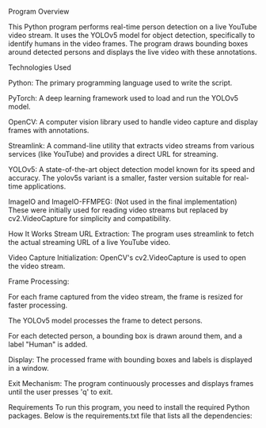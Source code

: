 Program Overview

This Python program performs real-time person detection on a live YouTube video stream. 
It uses the YOLOv5 model for object detection, specifically to identify humans in the video frames. The program draws bounding boxes around detected persons and displays the live video with these annotations.

Technologies Used

Python: The primary programming language used to write the script.

PyTorch: A deep learning framework used to load and run the YOLOv5 model.

OpenCV: A computer vision library used to handle video capture and display frames with annotations.

Streamlink: A command-line utility that extracts video streams from various services (like YouTube) and provides a direct URL for streaming.

YOLOv5: A state-of-the-art object detection model known for its speed and accuracy. The yolov5s variant is a smaller, faster version suitable for real-time applications.

ImageIO and ImageIO-FFMPEG: (Not used in the final implementation) These were initially used for reading video streams but replaced by cv2.VideoCapture for simplicity and compatibility.

How It Works
Stream URL Extraction: The program uses streamlink to fetch the actual streaming URL of a live YouTube video.

Video Capture Initialization: OpenCV's cv2.VideoCapture is used to open the video stream.

Frame Processing:

For each frame captured from the video stream, the frame is resized for faster processing.

The YOLOv5 model processes the frame to detect persons.

For each detected person, a bounding box is drawn around them, and a label "Human" is added.

Display: The processed frame with bounding boxes and labels is displayed in a window.

Exit Mechanism: The program continuously processes and displays frames until the user presses 'q' to exit.

Requirements
To run this program, you need to install the required Python packages. Below is the requirements.txt file that lists all the dependencies:
